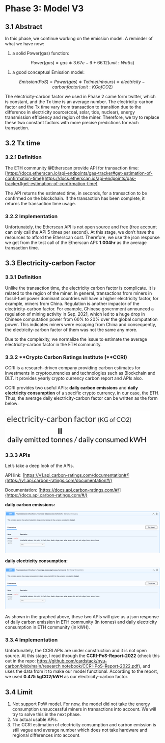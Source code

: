# Phase 3: Model V3

## 3.1 Abstract

In this phase, we continue working on the emission model. A reminder of what we have now: 

1. a solid Power(gas) function:

$$
 Power(gas) = gas ∗ 3.67e-6 + 66.12 (unit: Watts)
$$

1. a good conceptual Emission model: 

$$
Emission(PoS) = Power(gas) ∗ Tx time(in hours) ∗ electricity-carbon factor (unit: KG of CO2)
$$

The electricity-carbon factor we used in Phase 2 came form twitter, which is constant, and the Tx time is an average number. The electricity-carbon factor and the Tx time vary from transaction to transition due to the difference in electricity source(coal, solar, tide, nuclear), energy transmission efficiency and region of the miner. Therefore, we try to replace these two constant factors with more precise predictions for each transaction.

## 3.2 Tx time

### 3.2.1 Definition

The ETH community @Etherscan provide API for transaction time:[https://docs.etherscan.io/api-endpoints/gas-tracker#get-estimation-of-confirmation-time](https://docs.etherscan.io/api-endpoints/gas-tracker#get-estimation-of-confirmation-time)

The API returns the estimated time, in seconds, for a transaction to be confirmed on the blockchain. If the transaction has been complete, it returns the transaction time usage.

### 3.2.2 Implementation

Unfortunately, the Etherscan API is not open source and free (free account can only call the API 5 times per second). At this stage, we don’t have the resources to afford the Etherscan cost. Therefore, we use the json response we get from the test call of the Etherscan API: **1.004hr** as the average transaction time.

## 3.3 Electricity-carbon Factor

### 3.3.1 Definition

Unlike the transaction time, the electricity carbon factor is complicate. It is related to the region of the miner. In general, transactions from miners in fossil-fuel power dominant countries will have a higher electricity factor, for example, miners from China. Regulation is another impactor of the electricity-carbon factor. For example, Chinese government announced a regulation of mining activity in Sep. 2021, which led to a huge drop in Chinese computation power from 60% to 20% over the global computation power. This indicates miners were escaping from China and consequently, the electricity-carbon factor of them was not the same any more.

Due to the complexity, we normalize the issue to estimate the average electricity-carbon factor in the ETH community.

### 3.3.2 **Crypto Carbon Ratings Institute (**CCRI)

CCRI is a research-driven company providing carbon estimates for investments in cryptocurrencies and technologies such as Blockchain and DLT. It provides yearly crypto currency carbon report and APIs also.

CCRI provides two useful APIs: **daily carbon emissions** and **daily electricity consumption** of a specific crypto currency, in our case, the ETH. Thus, the average daily electricity-carbon factor can be written as the form below:

![Screen Shot 2022-04-09 at 4.01.25 PM.png](Phase%203%20Mo%20e8bc3/Screen_Shot_2022-04-09_at_4.01.25_PM.png)

### 3.3.3 APIs

Let’s take a deep look of the APIs.

API link: [https://v1.api.carbon-ratings.com/documentation#/](https://v1.api.carbon-ratings.com/documentation#/)

Documentation: [https://docs.api.carbon-ratings.com/#/](https://docs.api.carbon-ratings.com/#/)

**daily carbon emissions:**

![Screen Shot 2022-04-09 at 3.59.39 PM.png](Phase%203%20Mo%20e8bc3/Screen_Shot_2022-04-09_at_3.59.39_PM.png)

**daily electricity consumption:**

![Screen Shot 2022-04-09 at 4.00.01 PM.png](Phase%203%20Mo%20e8bc3/Screen_Shot_2022-04-09_at_4.00.01_PM.png)

As shown in the graphed above, these two APIs will give us a json response of daily carbon emission in ETH community (in tonnes) and daily electricity consumption in ETH community (in kWH).

### 3.3.4 Implementation

Unfortunately, the CCRI APIs are under construction and it is not open source. At this stage, I read through the ****CCRI-PoS-Report-2022**** (check this out in the repo: [https://github.com/cardstack/nyu-carbon/blob/main/research notebook/CCRI-PoS-Report-2022.pdf](https://github.com/cardstack/nyu-carbon/blob/main/research%20notebook/CCRI-PoS-Report-2022.pdf)), and uses the data from it to make our model functional. According to the report, we used **0.475 kgCO2/kWH** as our electricity-carbon factor.

## 3.4 Limit

1. Not support PoW model. For now, the model did not take the energy consumption unsuccessful miners in  transactions into account. We will try to solve this in the next phase.
2. No actual usable APIs.
3. The CCRI estimation of electricity consumption and carbon emission is still vague and average number which does not take hardware and regional differences into account.
